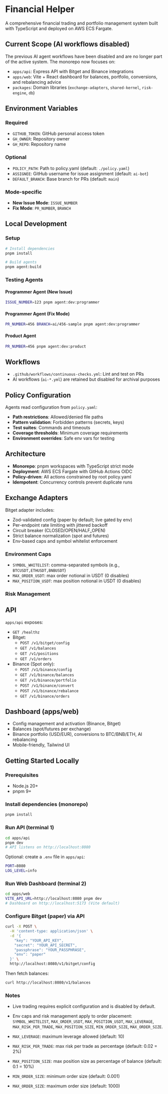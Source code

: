 # Financial Helper

A comprehensive financial trading and portfolio management system built with TypeScript and deployed on AWS ECS Fargate.

## Current Scope (AI workflows disabled)

The previous AI agent workflows have been disabled and are no longer part of the active system. The monorepo now focuses on:

- `apps/api`: Express API with Bitget and Binance integrations
- `apps/web`: Vite + React dashboard for balances, portfolio, conversions, and rebalancing advice
- `packages`: Domain libraries (`exchange-adapters`, `shared-kernel`, `risk-engine`, `db`)

## Environment Variables

### Required
- `GITHUB_TOKEN`: GitHub personal access token
- `GH_OWNER`: Repository owner
- `GH_REPO`: Repository name

### Optional
- `POLICY_PATH`: Path to policy.yaml (default: `./policy.yaml`)
- `ASSIGNEE`: GitHub username for issue assignment (default: `ai-bot`)
- `DEFAULT_BRANCH`: Base branch for PRs (default: `main`)

### Mode-specific
- **New Issue Mode**: `ISSUE_NUMBER`
- **Fix Mode**: `PR_NUMBER`, `BRANCH`

## Local Development

### Setup
```bash
# Install dependencies
pnpm install

# Build agents
pnpm agent:build
```

### Testing Agents

#### Programmer Agent (New Issue)
```bash
ISSUE_NUMBER=123 pnpm agent:dev:programmer
```

#### Programmer Agent (Fix Mode)
```bash
PR_NUMBER=456 BRANCH=ai/456-sample pnpm agent:dev:programmer
```

#### Product Agent
```bash
PR_NUMBER=456 pnpm agent:dev:product
```

## Workflows

- `.github/workflows/continuous-checks.yml`: Lint and test on PRs
- AI workflows (`ai-*.yml`) are retained but disabled for archival purposes

## Policy Configuration

Agents read configuration from `policy.yaml`:

- **Path restrictions**: Allowed/denied file paths
- **Pattern validation**: Forbidden patterns (secrets, keys)
- **Test suites**: Commands and timeouts
- **Coverage thresholds**: Minimum coverage requirements
- **Environment overrides**: Safe env vars for testing

## Architecture

- **Monorepo**: pnpm workspaces with TypeScript strict mode
- **Deployment**: AWS ECS Fargate with GitHub Actions OIDC
- **Policy-driven**: All actions constrained by root policy.yaml
- **Idempotent**: Concurrency controls prevent duplicate runs

## Exchange Adapters

Bitget adapter includes:

- Zod-validated config (paper by default; live gated by env)
- Per-endpoint rate limiting with jittered backoff
- Circuit breaker (CLOSED/OPEN/HALF_OPEN)
- Strict balance normalization (spot and futures)
- Env-based caps and symbol whitelist enforcement

### Environment Caps

- `SYMBOL_WHITELIST`: comma-separated symbols (e.g., `BTCUSDT,ETHUSDT,BNBUSDT`)
- `MAX_ORDER_USDT`: max order notional in USDT (0 disables)
- `MAX_POSITION_USDT`: max position notional in USDT (0 disables)

### Risk Management
## API

`apps/api` exposes:

- `GET /healthz`
- Bitget:
  - `POST /v1/bitget/config`
  - `GET /v1/balances`
  - `GET /v1/positions`
  - `GET /v1/orders`
- Binance (Spot only):
  - `POST /v1/binance/config`
  - `GET /v1/binance/balances`
  - `GET /v1/binance/portfolio`
  - `POST /v1/binance/convert`
  - `POST /v1/binance/rebalance`
  - `GET /v1/binance/orders`

## Dashboard (apps/web)

- Config management and activation (Binance, Bitget)
- Balances (spot/futures per exchange)
- Binance portfolio (USD/EUR), conversions to BTC/BNB/ETH, AI rebalancing
- Mobile-friendly, Tailwind UI

## Getting Started Locally

### Prerequisites

- Node.js 20+
- pnpm 9+

### Install dependencies (monorepo)

```bash
pnpm install
```

### Run API (terminal 1)

```bash
cd apps/api
pnpm dev
# API listens on http://localhost:8080
```

Optional: create a `.env` file in `apps/api`:

```bash
PORT=8080
LOG_LEVEL=info
```

### Run Web Dashboard (terminal 2)

```bash
cd apps/web
VITE_API_URL=http://localhost:8080 pnpm dev
# Dashboard on http://localhost:5173 (Vite default)
```

### Configure Bitget (paper) via API

```bash
curl -X POST \
  -H 'content-type: application/json' \
  -d '{
    "key": "YOUR_API_KEY",
    "secret": "YOUR_API_SECRET",
    "passphrase": "YOUR_PASSPHRASE",
    "env": "paper"
  }' \
  http://localhost:8080/v1/bitget/config
```

Then fetch balances:

```bash
curl http://localhost:8080/v1/balances
```

### Notes

- Live trading requires explicit configuration and is disabled by default.
- Env caps and risk management apply to order placement: `SYMBOL_WHITELIST`, `MAX_ORDER_USDT`, `MAX_POSITION_USDT`, `MAX_LEVERAGE`, `MAX_RISK_PER_TRADE`, `MAX_POSITION_SIZE`, `MIN_ORDER_SIZE`, `MAX_ORDER_SIZE`.


- `MAX_LEVERAGE`: maximum leverage allowed (default: 10)
- `MAX_RISK_PER_TRADE`: max risk per trade as percentage (default: 0.02 = 2%)
- `MAX_POSITION_SIZE`: max position size as percentage of balance (default: 0.1 = 10%)
- `MIN_ORDER_SIZE`: minimum order size (default: 0.001)
- `MAX_ORDER_SIZE`: maximum order size (default: 1000)
